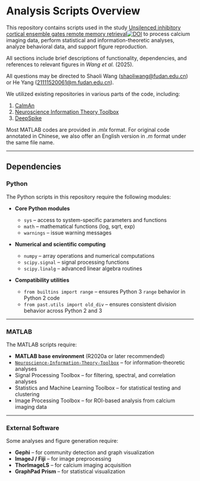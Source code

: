 # Analysis Scripts Overview

This repository contains scripts used in the study [Unsilenced inhibitory cortical ensemble gates remote memory retrieval](https://www.biorxiv.org/content/10.1101/2024.07.01.601454v2)[![DOI](https://zenodo.org/badge/1036644381.svg)](https://doi.org/10.5281/zenodo.16830879) to process calcium imaging data, perform statistical and information-theoretic analyses, analyze behavioral data, and support figure reproduction.  

All sections include brief descriptions of functionality, dependencies, and references to relevant figures in *Wang et al.* (2025).

All questions may be directed to Shaoli Wang (shaoliwang@fudan.edu.cn) or He Yang (21111520061@m.fudan.edu.cn).

We utilized existing repositories in various parts of the code, including:

1. [CaImAn](https://github.com/flatironinstitute/CaImAn)
2. [Neuroscience Information Theory Toolbox](https://github.com/nmtimme/Neuroscience-Information-Theory-Toolbox)
3. [DeepSpike](https://github.com/mackelab/DeepSpike)

Most MATLAB codes are provided in *.mlx* format. For original code annotated in Chinese, we also offer an English version in *.m* format under the same file name.

---

## Dependencies

### Python

The Python scripts in this repository require the following modules:

* **Core Python modules**

  * `sys` – access to system-specific parameters and functions
  * `math` – mathematical functions (log, sqrt, exp)
  * `warnings` – issue warning messages

* **Numerical and scientific computing**

  * `numpy` – array operations and numerical computations
  * `scipy.signal` – signal processing functions
  * `scipy.linalg` – advanced linear algebra routines

* **Compatibility utilities**

  * `from builtins import range` – ensures Python 3 `range` behavior in Python 2 code
  * `from past.utils import old_div` – ensures consistent division behavior across Python 2 and 3

---

### MATLAB

The MATLAB scripts require:

* **MATLAB base environment** (R2020a or later recommended)
* [`Neuroscience-Information-Theory-Toolbox`](https://github.com/nmtimme/Neuroscience-Information-Theory-Toolbox) – for information-theoretic analyses
* Signal Processing Toolbox – for filtering, spectral, and correlation analyses
* Statistics and Machine Learning Toolbox – for statistical testing and clustering
* Image Processing Toolbox – for ROI-based analysis from calcium imaging data

---

### External Software

Some analyses and figure generation require:

* **Gephi** – for community detection and graph visualization
* **ImageJ / Fiji** – for image preprocessing
* **ThorImageLS** – for calcium imaging acquisition
* **GraphPad Prism** – for statistical visualization

